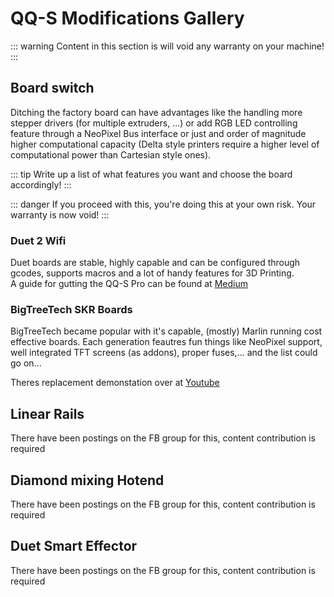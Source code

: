 # QQ-S Modifications Gallery

::: warning
Content in this section is will void any warranty on your machine!
:::

## Board switch

Ditching the factory board can have advantages like the handling more stepper drivers (for multiple extruders, ...) or add RGB LED controlling feature through a NeoPixel Bus interface or just and order of magnitude higher computational capacity (Delta style printers require a higher level of computational power than Cartesian style ones).

::: tip
Write up a list of what features you want and choose the board accordingly!
:::

::: danger
If you proceed with this, you're doing this at your own risk. Your warranty is now void!
:::

### Duet 2 Wifi <Badge text="challenging"/>

Duet boards are stable, highly capable and can be configured through gcodes, supports macros and a lot of handy features for 3D Printing.  
A guide for gutting the QQ-S Pro can be found at [Medium](https://meki.medium.com/flsun-qq-s-and-duet-2-wifi-91b9c5419668)

### BigTreeTech SKR Boards <Badge text="not so hard"/>

BigTreeTech became popular with it's capable, (mostly) Marlin running cost effective boards. Each generation feautres fun things like NeoPixel support, well integrated TFT screens (as addons), proper fuses,... and the list could go on...

Theres replacement demonstation over at [Youtube](https://www.youtube.com/watch?v=lo4q7uVZlwU&ab_channel=EEtransmit)

## Linear Rails

There have been postings on the FB group for this, content contribution is required

## Diamond mixing Hotend

There have been postings on the FB group for this, content contribution is required

## Duet Smart Effector

There have been postings on the FB group for this, content contribution is required